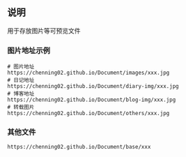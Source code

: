## 说明

用于存放图片等可预览文件

### 图片地址示例

```http
# 图片地址
https://chenning02.github.io/Document/images/xxx.jpg
# 日记地址
https://chenning02.github.io/Document/diary-img/xxx.jpg
# 博客地址
https://chenning02.github.io/Document/blog-img/xxx.jpg
# 转载图片
https://chenning02.github.io/Document/others/xxx.jpg
```

### 其他文件

```http
https://chenning02.github.io/Document/base/xxx
```

